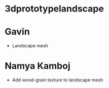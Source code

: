 # 3dprototypelandscape

# Gavin
- Landscape mesh

# Namya Kamboj
- Add wood-grain texture to landscape mesh
